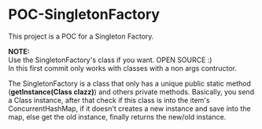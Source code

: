 # POC-SingletonFactory

This project is a POC for a Singleton Factory.

**NOTE:**<br>
Use the SingletonFactory's class if you want. OPEN SOURCE :) <br>
In this first commit only works with classes with a non args contructor. <br>

The SingletonFactory is a class that only has a unique public static method (**getInstance(Class clazz)**) and others private methods. Basically, you send a Class instance, after that check if this class is into the item's ConcurrentHashMap, if it doesn't creates a new instance and save into the map, else get the old instance, finally returns the new/old instance. 
